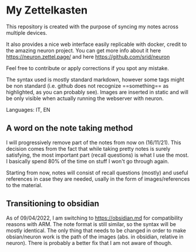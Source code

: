 # My Zettelkasten

This repository is created with the purpose of syncing my notes across multiple devices.

It also provides a nice web interface easily replicable with docker, credit to the amazing neuron project.
You can get more info about it here https://neuron.zettel.page/ and here https://github.com/srid/neuron

Feel free to contribute or apply corrections if you spot any mistake. 

The syntax used is mostly standard markdown, however some tags might be non standard (i.e. github does not recognize ==something== as highlighted, as you can probably see).
Images are inserted in static and will be only visible when actually running the webserver with neuron.

Languages: IT, EN

## A word on the note taking method

I will progressively remove part of the notes from now on (16/11/21). This decision comes from the fact that while taking pretty notes is surely satisfying, the most important part (recall questions) is what I use the most. I basically spend 80% of the time on stuff I won't go through again.

Starting from now, notes will consist of recall questions (mostly) and useful references in case they are needed, usally in the form of images/references to the material.

## Transitioning to obsidian

As of 09/04/2022, I am switching to https://obsidian.md for compatibility reasons with ARM. The note format is still similar, so the syntax will be mostly identical. The only thing that needs to be changed in order to make obsian/neuron work is the path of the images (abs. in obsidian, relative in neuron). There is probably a better fix that I am not aware of though.
